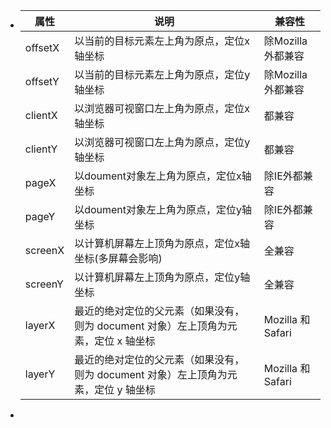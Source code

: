 - | 属性 | 说明 | 兼容性 |
  | ---- | ---- | ---- |
  | offsetX | 以当前的目标元素左上角为原点，定位x轴坐标 | 除Mozilla外都兼容 |
  | offsetY | 以当前的目标元素左上角为原点，定位y轴坐标 | 除Mozilla外都兼容 |
  | clientX | 以浏览器可视窗口左上角为原点，定位x轴坐标 | 都兼容 |
  | clientY | 以浏览器可视窗口左上角为原点，定位y轴坐标 | 都兼容 |
  | pageX | 以doument对象左上角为原点，定位x轴坐标 | 除IE外都兼容 |
  | pageY | 以doument对象左上角为原点，定位y轴坐标 | 除IE外都兼容 |
  | screenX | 以计算机屏幕左上顶角为原点，定位x轴坐标(多屏幕会影响) | 全兼容 |
  | screenY | 以计算机屏幕左上顶角为原点，定位y轴坐标 | 全兼容 |
  | layerX | 最近的绝对定位的父元素（如果没有，则为 document 对象）左上顶角为元素，定位 x 轴坐标 | Mozilla 和 Safari |
  | layerY | 最近的绝对定位的父元素（如果没有，则为 document 对象）左上顶角为元素，定位 y 轴坐标 | Mozilla 和 Safari |
-